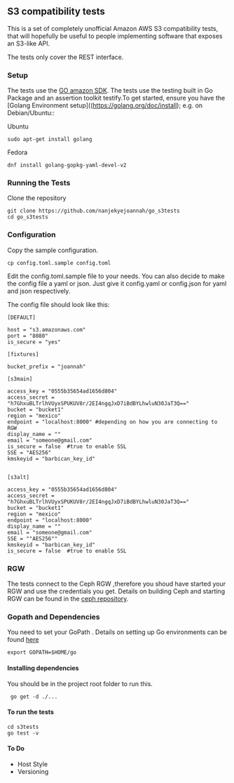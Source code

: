 
 ## S3 compatibility tests

This is a set of completely unofficial Amazon AWS S3 compatibility
tests, that will hopefully be useful to people implementing software
that exposes an S3-like API.

The tests only cover the REST interface.

### Setup

The tests use the [GO amazon SDK](). The tests use the testing built in Go Package and an assertion toolkit testify.To get started, ensure you have the [Golang Environment setup]((https://golang.org/doc/install); e.g. on Debian/Ubuntu::

Ubuntu

	sudo apt-get install golang 

Fedora

	dnf install golang-gopkg-yaml-devel-v2


### Running the Tests

Clone the repository

	git clone https://github.com/nanjekyejoannah/go_s3tests
	cd go_s3tests

### Configuration

Copy the sample configuration.

	cp config.toml.sample config.toml

Edit the config.toml.sample file to your needs. You can also decide to make the config file a yaml or json. Just give it config.yaml or config.json for yaml and json respectively. 

The config file should look  like this:

	
	[DEFAULT]

	host = "s3.amazonaws.com"
	port = "8080"
	is_secure = "yes"

	[fixtures]

	bucket_prefix = "joannah"

	[s3main]

	access_key = "0555b35654ad1656d804"
	access_secret = "h7GhxuBLTrlhVUyxSPUKUV8r/2EI4ngqJxD7iBdBYLhwluN30JaT3Q=="
	bucket = "bucket1"
	region = "mexico"
	endpoint = "localhost:8000" #depending on how you are connecting to RGW
	display_name = ""
	email = "someone@gmail.com"
	is_secure = false  #true to enable SSL
	SSE = "AES256"
	kmskeyid = "barbican_key_id"


	[s3alt]

	access_key = "0555b35654ad1656d804"
	access_secret = "h7GhxuBLTrlhVUyxSPUKUV8r/2EI4ngqJxD7iBdBYLhwluN30JaT3Q=="
	bucket = "bucket1"
	region = "mexico"
	endpoint = "localhost:8000"
	display_name = ""
	email = "someone@gmail.com"
	SSE = ""AES256""
	kmskeyid = "barbican_key_id"
	is_secure = false  #true to enable SSL

### RGW

The tests connect to the Ceph RGW ,therefore you shoud have started your RGW and use the credentials you get. Details on building Ceph and starting RGW can be found in the [ceph repository](https://github.com/ceph/ceph).

### Gopath and Dependencies

You need to set your GoPath . Details on setting up Go environments can be found [here](https://golang.org/doc/install)
	
	export GOPATH=$HOME/go

#### Installing dependencies

You should be in the project root folder to run this.

	 go get -d ./...

#### To run the tests
	
	cd s3tests
	go test -v  

#### To Do

+ Host Style 
+ Versioning 			 	
